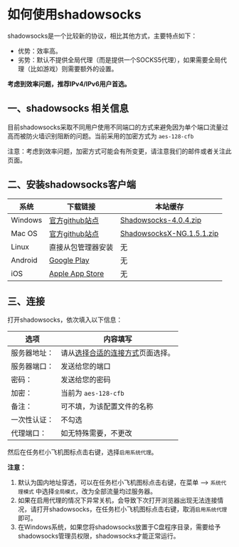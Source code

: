 # 如何使用shadowsocks

shadowsocks是一个比较新的协议，相比其他方式，主要特点如下：

 * 优势：效率高。
 * 劣势：默认不提供全局代理（而是提供一个SOCKS5代理），如果需要全局代理（比如游戏）则需要额外的设置。

**考虑到效率问题，推荐IPv4/IPv6用户首选。**

## 一、shadowsocks 相关信息

目前shadowsocks采取不同用户使用不同端口的方式来避免因为单个端口流量过高而被防火墙识别阻断的问题。当前采用的加密方式为 `aes-128-cfb`

注意：考虑到效率问题，加密方式可能会有所变更，请注意我们的邮件或者关注此页面。

## 二、安装shadowsocks客户端

系统 | 下载链接 | 本站缓存
--- | --- | ---
Windows | [官方github站点](https://github.com/shadowsocks/shadowsocks-windows/releases) | [Shadowsocks-4.0.4.zip](https://files.eduvpn.net/Shadowsocks-4.0.4.zip) 
Mac OS | [官方github站点](https://github.com/shadowsocks/shadowsocks-iOS/releases) | [ShadowsocksX-NG.1.5.1.zip](https://files.eduvpn.net/ShadowsocksX-NG.1.5.1.zip)
Linux | 直接从包管理器安装 | 无
Android | [Google Play](https://play.google.com/store/apps/details?id=com.github.shadowsocks) | 无
iOS | [Apple App Store](https://itunes.apple.com/cn/app/shadowsocks/id665729974?mt=8) | 无

## 三、连接

打开shadowsocks，依次填入以下信息：

选项 | 内容填写
--- | ---
服务器地址： | 请从[选择合适的连接方式](https://eduvpn.net/0-which-one-to-use.html)页面选择。
服务器端口： | 发送给您的端口
密码： | 发送给您的密码
加密： | 当前为  `aes-128-cfb`  
备注： | 可不填，为该配置文件的名称
一次性认证： | 不勾选
代理端口： | 如无特殊需要，不更改


然后在任务栏小飞机图标点击右键，选择`启用系统代理`。

**注意：**

1. 默认为国内地址穿透，可以在任务栏小飞机图标点击右键，在菜单 --> `系统代理模式` 中选择`全局模式`，改为全部流量均过服务器。
2. 如果在启用代理的情况下异常关机，会导致下次打开浏览器出现无法连接情况，请打开shadowsocks，在任务栏小飞机图标点击右键，取消`启用系统代理`即可。
3. 在Windows系统，如果您将shadowsocks放置于C盘程序目录，需要给予shadowsocks管理员权限，shadowsocks才能正常运行。